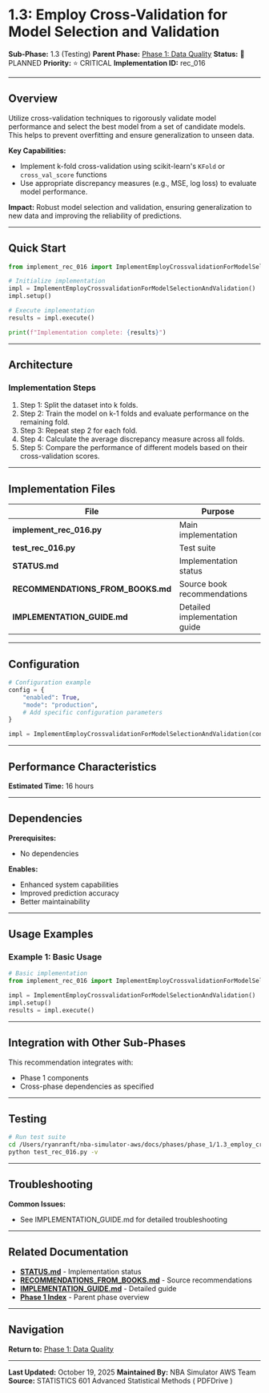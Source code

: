 # 1.3: Employ Cross-Validation for Model Selection and Validation

**Sub-Phase:** 1.3 (Testing)
**Parent Phase:** [Phase 1: Data Quality](../PHASE_1_INDEX.md)
**Status:** 🔵 PLANNED
**Priority:** ⭐ CRITICAL
**Implementation ID:** rec_016

---

## Overview

Utilize cross-validation techniques to rigorously validate model performance and select the best model from a set of candidate models. This helps to prevent overfitting and ensure generalization to unseen data.

**Key Capabilities:**
- Implement k-fold cross-validation using scikit-learn's `KFold` or `cross_val_score` functions
- Use appropriate discrepancy measures (e.g., MSE, log loss) to evaluate model performance.

**Impact:**
Robust model selection and validation, ensuring generalization to new data and improving the reliability of predictions.

---

## Quick Start

```python
from implement_rec_016 import ImplementEmployCrossvalidationForModelSelectionAndValidation

# Initialize implementation
impl = ImplementEmployCrossvalidationForModelSelectionAndValidation()
impl.setup()

# Execute implementation
results = impl.execute()

print(f"Implementation complete: {results}")
```

---

## Architecture

### Implementation Steps

1. Step 1: Split the dataset into k folds.
2. Step 2: Train the model on k-1 folds and evaluate performance on the remaining fold.
3. Step 3: Repeat step 2 for each fold.
4. Step 4: Calculate the average discrepancy measure across all folds.
5. Step 5: Compare the performance of different models based on their cross-validation scores.

---

## Implementation Files

| File | Purpose |
|------|---------|
| **implement_rec_016.py** | Main implementation |
| **test_rec_016.py** | Test suite |
| **STATUS.md** | Implementation status |
| **RECOMMENDATIONS_FROM_BOOKS.md** | Source book recommendations |
| **IMPLEMENTATION_GUIDE.md** | Detailed implementation guide |

---

## Configuration

```python
# Configuration example
config = {
    "enabled": True,
    "mode": "production",
    # Add specific configuration parameters
}

impl = ImplementEmployCrossvalidationForModelSelectionAndValidation(config=config)
```

---

## Performance Characteristics

**Estimated Time:** 16 hours

---

## Dependencies

**Prerequisites:**
- No dependencies

**Enables:**
- Enhanced system capabilities
- Improved prediction accuracy
- Better maintainability

---

## Usage Examples

### Example 1: Basic Usage

```python
# Basic implementation
from implement_rec_016 import ImplementEmployCrossvalidationForModelSelectionAndValidation

impl = ImplementEmployCrossvalidationForModelSelectionAndValidation()
impl.setup()
results = impl.execute()
```

---

## Integration with Other Sub-Phases

This recommendation integrates with:
- Phase 1 components
- Cross-phase dependencies as specified

---

## Testing

```bash
# Run test suite
cd /Users/ryanranft/nba-simulator-aws/docs/phases/phase_1/1.3_employ_cross-validation_for_model_selection_and_validation
python test_rec_016.py -v
```

---

## Troubleshooting

**Common Issues:**
- See IMPLEMENTATION_GUIDE.md for detailed troubleshooting

---

## Related Documentation

- **[STATUS.md](STATUS.md)** - Implementation status
- **[RECOMMENDATIONS_FROM_BOOKS.md](RECOMMENDATIONS_FROM_BOOKS.md)** - Source recommendations
- **[IMPLEMENTATION_GUIDE.md](IMPLEMENTATION_GUIDE.md)** - Detailed guide
- **[Phase 1 Index](../PHASE_1_INDEX.md)** - Parent phase overview

---

## Navigation

**Return to:** [Phase 1: Data Quality](../PHASE_1_INDEX.md)

---

**Last Updated:** October 19, 2025
**Maintained By:** NBA Simulator AWS Team
**Source:** STATISTICS 601 Advanced Statistical Methods ( PDFDrive )
